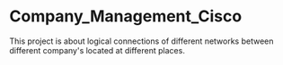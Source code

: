 # Company_Management_Cisco
This project is about logical connections of different networks  between different company's located at different places.
